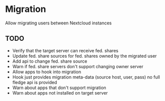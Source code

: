 # Migration

Allow migrating users between Nextcloud instances

## TODO

- Verify that the target server can receive fed. shares
- Update fed. share sources for fed. shares owned by the migrated user
 - Add api to change fed. share source
 - Warn if fed. share servers don't support changing owner server
- Allow apps to hook into migration
 - Hook just provides migration meta-data (source host, user, pass) no full fledge api is provided
 - Warn about apps that don't support migration
 - Warn about apps not installed on target server